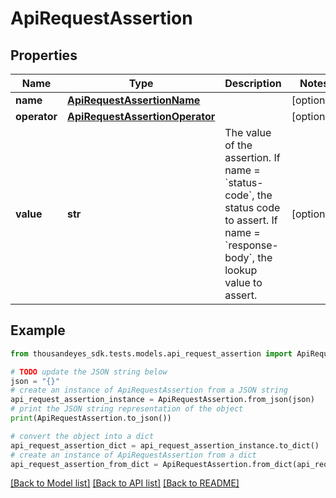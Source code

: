 # ApiRequestAssertion


## Properties

Name | Type | Description | Notes
------------ | ------------- | ------------- | -------------
**name** | [**ApiRequestAssertionName**](ApiRequestAssertionName.md) |  | [optional] 
**operator** | [**ApiRequestAssertionOperator**](ApiRequestAssertionOperator.md) |  | [optional] 
**value** | **str** | The value of the assertion. If name &#x3D; &#x60;status-code&#x60;, the status code to assert. If name &#x3D; &#x60;response-body&#x60;, the lookup value to assert. | [optional] 

## Example

```python
from thousandeyes_sdk.tests.models.api_request_assertion import ApiRequestAssertion

# TODO update the JSON string below
json = "{}"
# create an instance of ApiRequestAssertion from a JSON string
api_request_assertion_instance = ApiRequestAssertion.from_json(json)
# print the JSON string representation of the object
print(ApiRequestAssertion.to_json())

# convert the object into a dict
api_request_assertion_dict = api_request_assertion_instance.to_dict()
# create an instance of ApiRequestAssertion from a dict
api_request_assertion_from_dict = ApiRequestAssertion.from_dict(api_request_assertion_dict)
```
[[Back to Model list]](../README.md#documentation-for-models) [[Back to API list]](../README.md#documentation-for-api-endpoints) [[Back to README]](../README.md)



